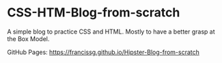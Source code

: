 # CSS-HTM-Blog-from-scratch
A simple blog to practice CSS and HTML. Mostly to have a better grasp at the Box Model.

GitHub Pages: https://francissg.github.io/Hipster-Blog-from-scratch
